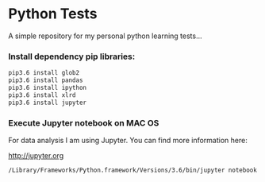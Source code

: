 # Python Tests

A simple repository for my personal python learning tests...


### Install dependency pip libraries:

```bash
pip3.6 install glob2
pip3.6 install pandas
pip3.6 install ipython
pip3.6 install xlrd
pip3.6 install jupyter
```

### Execute Jupyter notebook on MAC OS

For data analysis I am using Jupyter. You can find more information here:

http://jupyter.org

```bash
/Library/Frameworks/Python.framework/Versions/3.6/bin/jupyter notebook
```